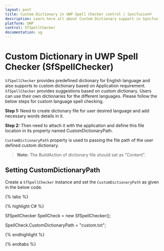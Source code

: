 ```yaml
---
layout: post
title: Custom Dictionary in UWP Spell Checker control | Syncfusion®
description: Learn here all about Custom Dictionary support in Syncfusion® UWP Spell Checker (SfSpellChecker) control and more.
platform: UWP
control: SfSpellChecker
documentation: ug
---
```


# Custom Dictionary in UWP Spell Checker (SfSpellChecker)

`SfSpellChecker` provides predefined dictionary for English language and also supports to custom dictionary based on Application requirement. `SfSpellChecker` provides suggestions based on custom dictionary. Users can use their own dictionaries for the different languages. Please follow the below steps for custom language spell checking.

**Step 1:** Need to create dictionary file for user desired language and add necessary words details in it. 
 
**Step 2:** Then need to attach it with the application and define this file location in its property named CustomDictionaryPath. 
 
`CustomDictionaryPath` property is used to passing the file path of the user defined custom dictionary.

>**Note:** The BuildAction of dictionary file should set as "Content".

## Setting CustomDictionaryPath

Create a `SfSpellChecker` instance and set the `CustomDictionaryPath` as given in the below code.

{% tabs %}

{% highlight C# %}

SfSpellChecker SpellCheck = new SfSpellChecker(); 

SpellCheck.CustomDictionaryPath = "custom.txt";

{% endhighlight %}

{% endtabs %}
